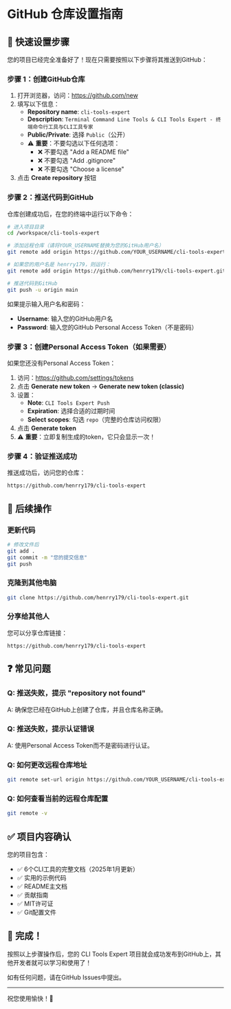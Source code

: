 # GitHub 仓库设置指南

## 🚀 快速设置步骤

您的项目已经完全准备好了！现在只需要按照以下步骤将其推送到GitHub：

### 步骤 1：创建GitHub仓库

1. 打开浏览器，访问：https://github.com/new
2. 填写以下信息：
   - **Repository name**: `cli-tools-expert`
   - **Description**: `Terminal Command Line Tools & CLI Tools Expert - 终端命令行工具与CLI工具专家`
   - **Public/Private**: 选择 `Public`（公开）
   - ⚠️ **重要**：不要勾选以下任何选项：
     - ❌ 不要勾选 "Add a README file"
     - ❌ 不要勾选 "Add .gitignore"
     - ❌ 不要勾选 "Choose a license"
3. 点击 **Create repository** 按钮

### 步骤 2：推送代码到GitHub

仓库创建成功后，在您的终端中运行以下命令：

```bash
# 进入项目目录
cd /workspace/cli-tools-expert

# 添加远程仓库（请将YOUR_USERNAME替换为您的GitHub用户名）
git remote add origin https://github.com/YOUR_USERNAME/cli-tools-expert.git

# 如果您的用户名是 henrry179，则运行：
git remote add origin https://github.com/henrry179/cli-tools-expert.git

# 推送代码到GitHub
git push -u origin main
```

如果提示输入用户名和密码：
- **Username**: 输入您的GitHub用户名
- **Password**: 输入您的GitHub Personal Access Token（不是密码）

### 步骤 3：创建Personal Access Token（如果需要）

如果您还没有Personal Access Token：

1. 访问：https://github.com/settings/tokens
2. 点击 **Generate new token** → **Generate new token (classic)**
3. 设置：
   - **Note**: `CLI Tools Expert Push`
   - **Expiration**: 选择合适的过期时间
   - **Select scopes**: 勾选 `repo`（完整的仓库访问权限）
4. 点击 **Generate token**
5. ⚠️ **重要**：立即复制生成的token，它只会显示一次！

### 步骤 4：验证推送成功

推送成功后，访问您的仓库：
```
https://github.com/henrry179/cli-tools-expert
```

## 📝 后续操作

### 更新代码
```bash
# 修改文件后
git add .
git commit -m "您的提交信息"
git push
```

### 克隆到其他电脑
```bash
git clone https://github.com/henrry179/cli-tools-expert.git
```

### 分享给其他人
您可以分享仓库链接：
```
https://github.com/henrry179/cli-tools-expert
```

## ❓ 常见问题

### Q: 推送失败，提示 "repository not found"
A: 确保您已经在GitHub上创建了仓库，并且仓库名称正确。

### Q: 推送失败，提示认证错误
A: 使用Personal Access Token而不是密码进行认证。

### Q: 如何更改远程仓库地址
```bash
git remote set-url origin https://github.com/YOUR_USERNAME/cli-tools-expert.git
```

### Q: 如何查看当前的远程仓库配置
```bash
git remote -v
```

## ✅ 项目内容确认

您的项目包含：
- ✅ 6个CLI工具的完整文档（2025年1月更新）
- ✅ 实用的示例代码
- ✅ README主文档
- ✅ 贡献指南
- ✅ MIT许可证
- ✅ Git配置文件

## 🎉 完成！

按照以上步骤操作后，您的 CLI Tools Expert 项目就会成功发布到GitHub上，其他开发者就可以学习和使用了！

如有任何问题，请在GitHub Issues中提出。

---
祝您使用愉快！🚀